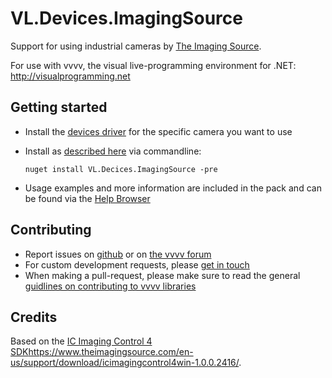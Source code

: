 # VL.Devices.ImagingSource
Support for using industrial cameras by [The Imaging Source](https://www.theimagingsource.com).

For use with vvvv, the visual live-programming environment for .NET: http://visualprogramming.net

## Getting started
- Install the [devices driver](https://www.theimagingsource.com/en-us/support/download/) for the specific camera you want to use
- Install as [described here](https://thegraybook.vvvv.org/reference/hde/managing-nugets.html) via commandline:

    `nuget install VL.Decices.ImagingSource -pre`

- Usage examples and more information are included in the pack and can be found via the [Help Browser](https://thegraybook.vvvv.org/reference/hde/findinghelp.html)

## Contributing
- Report issues on [github](https://github.com/vvvv/VL.MediaPipe/issues) or on [the vvvv forum](https://discourse.vvvv.org/c/vvvv-gamma/28)
- For custom development requests, please [get in touch](mailto:devvvvs@vvvv.org)
- When making a pull-request, please make sure to read the general [guidlines on contributing to vvvv libraries](https://thegraybook.vvvv.org/reference/extending/contributing.html)

## Credits
Based on the [IC Imaging Control 4 SDK](https://www.theimagingsource.com/en-us/support/download/icimagingcontrol4win-1.0.0.2416/)https://www.theimagingsource.com/en-us/support/download/icimagingcontrol4win-1.0.0.2416/.
